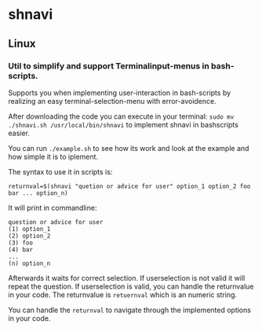 # shnavi

## Linux

### Util to simplify and support Terminalinput-menus in bash-scripts.
Supports you when implementing user-interaction in bash-scripts by realizing an easy terminal-selection-menu with error-avoidence.


After downloading the code you can execute in your terminal: `sudo mv ./shnavi.sh /usr/local/bin/shnavi` to implement shnavi in bashscripts easier.

You can run `./example.sh` to see how its work and look at the example and how simple it is to iplement.

The syntax to use it in scripts is:
```
returnval=$(shnavi "quetion or advice for user" option_1 option_2 foo bar ... option_n)
```
It will print in commandline:
```
question or advice for user
(1) option_1
(2) option_2
(3) foo
(4) bar
...
(n) option_n
```
Afterwards it waits for correct selection. If userselection is not valid it will repeat the question. If userselection is valid, you can handle the returnvalue in your code. The returnvalue is `retuernval` which is an numeric string.

You can handle the `returnval` to navigate through the implemented options in your code.

